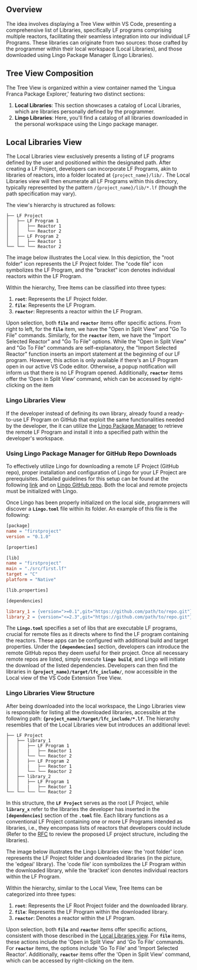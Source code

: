 ## Overview

The idea involves displaying a Tree View within VS Code, presenting a comprehensive list of Libraries, specifically LF programs comprising multiple reactors, facilitating their seamless integration into our individual LF Programs. These libraries can originate from two sources: those crafted by the programmer within their local workspace (Local Libraries), and those downloaded using Lingo Package Manager (Lingo Libraries).

## Tree View Composition

The Tree View is organized within a view container named the 'Lingua Franca Package Explorer,' featuring two distinct sections:

1. **Local Libraries**: This section showcases a catalog of Local Libraries, which are libraries personally defined by the programmer.
2. **Lingo Libraries**: Here, you'll find a catalog of all libraries downloaded in the personal workspace using the Lingo package manager.

## Local Libraries View

The Local Libraries view exclusively presents a listing of LF programs defined by the user and positioned within the designated path. After creating a LF Project, developers can incorporate LF Programs, akin to libraries of reactors, into a folder located at `{project_name}/lib/.` The Local Libraries view will then enumerate all LF Programs within this directory, typically represented by the pattern `/{project_name}/lib/*.lf` (though the path specification may vary).

The view's hierarchy is structured as follows:

```
├── LF Project
│   ├── LF Program 1
│   │   ├── Reactor 1
│   │   └── Reactor 2
│   ├── LF Program 2
│   │   ├── Reactor 1
└── └── └── Reactor 2
```

The image below illustrates the Local view. In this depiction, the "root folder" icon represents the LF Project folder. The "code file" icon symbolizes the LF Program, and the "bracket" icon denotes individual reactors within the LF Program.

Within the hierarchy, Tree Items can be classified into three types:

1. **`root`**: Represents the LF Project folder.
2. **`file`**: Represents the LF Program.
3. **`reactor`**: Represents a reactor within the LF Program.

Upon selection, both **`file`** and **`reactor`** items offer specific actions. From right to left, for the **`file`** item, we have the "Open in Split View" and "Go To File" commands. Similarly, for the **`reactor`** item, we have the "Import Selected Reactor" and "Go To File" options. While the "Open in Split View" and "Go To File" commands are self-explanatory, the "Import Selected Reactor" function inserts an import statement at the beginning of our LF program. However, this action is only available if there's an LF Program open in our active VS Code editor. Otherwise, a popup notification will inform us that there is no LF Program opened. Additionally, **`reactor`** items offer the ‘Open in Split View’ command, which can be accessed by right-clicking on the item

### Lingo Libraries View

If the developer instead of defining its own library, already found a ready-to-use LF Program on GitHub that exploit the same functionalities needed by the developer, the it can utilize the [Lingo Package Manager](https://github.com/lf-lang/lingo) to retrieve the remote LF Program and install it into a specified path within the developer's workspace.

### Using Lingo Package Manager for GitHub Repo Downloads

To effectively utilize Lingo for downloading a remote LF Project (GitHub repo), proper installation and configuration of Lingo for your LF Project are prerequisites. Detailed guidelines for this setup can be found at the following [link](https://www.lf-lang.org/blog/) and on [Lingo GitHub repo](https://github.com/lf-lang/lingo). Both the local and remote projects must be initialized with Lingo.

Once Lingo has been properly initialized on the local side, programmers will discover a **`Lingo.toml`** file within its folder. An example of this file is the following:

```makefile
[package]
name = "firstproject"
version = "0.1.0"

[properties]

[lib]
name = "firstproject"
main = "./src/first.lf"
target = "C"
platform = "Native"

[lib.properties]

[dependencies]

library_1 = {version=">=0.1",git="https://github.com/path/to/repo.git"}
library_2 = {version="<=2.3",git="https://github.com/path/to/repo.git"}

```

The **`Lingo.toml`** specifies a set of libs that are executable LF programs, crucial for remote files as it directs where to find the LF program containing the reactors. These apps can be configured with additional build and target properties. Under the **`[dependencies]`** section, developers can introduce the remote GitHub repos they deem useful for their project. Once all necessary remote repos are listed, simply execute **`lingo build`**, and Lingo will initiate the download of the listed dependencies. Developers can then find the libraries in **`{project_name}/target/lfc_include/`**, now accessible in the Local view of the VS Code Extension Tree View.

### Lingo Libraries View Structure

After being downloaded into the local workspace, the Lingo Libraries view is responsible for listing all the downloaded libraries, accessible at the following path: **`{project_name}/target/lfc_include/*.lf`**. The hierarchy resembles that of the Local Libraries view but introduces an additional level:

```
├── LF Project
│   ├── library_1
│   │   ├── LF Program 1
│   │   |   ├── Reactor 1
│   │   └── └── Reactor 2
│   │   ├── LF Program 2
│   │   |   ├── Reactor 1
│   │   └── └── Reactor 2
│   ├── library_2
│   │   ├── LF Program 1
│   │   |   ├── Reactor 1
└── └── └── └── Reactor 2
```

In this structure, the **`LF Project`** serves as the root LF Project, while **`library_x`** refer to the libraries the developer has inserted in the **`[dependencies]`** section of the **`.toml`** file. Each library functions as a conventional LF Project containing one or more LF Programs intended as libraries, i.e., they encompass lists of reactors that developers could include (Refer to the [RFC](https://github.com/lf-lang/rfcs/pull/11) to review the proposed LF project structure, including the libraries). 

The image below illustrates the Lingo Libraries view: the 'root folder' icon represents the LF Project folder and downloaded libraries (in the picture, the 'edgeai' library). The 'code file' icon symbolizes the LF Program within the downloaded library, while the 'bracket' icon denotes individual reactors within the LF Program.

Within the hierarchy, similar to the Local View, Tree Items can be categorized into three types:

1. **`root`**: Represents the LF Root Project folder and the downloaded library.
2. **`file`**: Represents the LF Program within the downloaded library.
3. **`reactor`**: Denotes a reactor within the LF Program.

Upon selection, both **`file`** and **`reactor`** items offer specific actions, consistent with those described in the [Local Libraries view](#local-libraries-view). For **`file`** items, these actions include the 'Open in Split View' and 'Go To File' commands. For **`reactor`** items, the options include 'Go To File' and 'Import Selected Reactor'. Additionally, **`reactor`** items offer the 'Open in Split View' command, which can be accessed by right-clicking on the item.